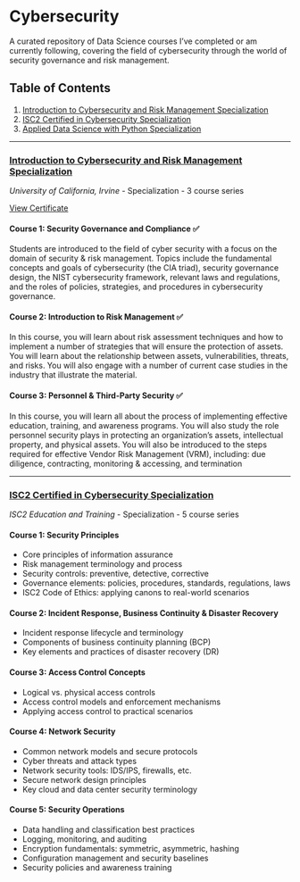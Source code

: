 # Cybersecurity
A curated repository of Data Science courses I’ve completed or am currently following, covering the field of cybersecurity through the world of security governance and risk management.

## Table of Contents
1. [Introduction to Cybersecurity and Risk Management Specialization](#introduction-to-cybersecurity-and-risk-management-specialization)
2. [ISC2 Certified in Cybersecurity Specialization](ics2-certified-in-cybersecurity-specialisation)
3. [Applied Data Science with Python Specialization](#applied-data-science-with-python-specialization)

---

### [Introduction to Cybersecurity and Risk Management Specialization](https://www.coursera.org/programs/data-science-school-qav8p/specializations/information-security)
*University of California, Irvine* - Specialization - 3 course series

[View Certificate](https://www.coursera.org/account/accomplishments/specialization/TNR9VXSBVERB)

#### Course 1: Security Governance and Compliance ✅
Students are introduced to the field of cyber security with a focus on the domain of security & risk management. Topics include the fundamental concepts and goals of cybersecurity (the CIA triad), security governance design, the NIST cybersecurity framework, relevant laws and regulations, and the roles of policies, strategies, and procedures in cybersecurity governance.

#### Course 2: Introduction to Risk Management ✅
In this course, you will learn about risk assessment techniques and how to implement a number of strategies that will ensure the protection of assets. You will learn about the relationship between assets, vulnerabilities, threats, and risks. You will also engage with a number of current case studies in the industry that illustrate the material. 

#### Course 3: Personnel & Third-Party Security ✅
In this course, you will learn all about the process of implementing effective education, training, and awareness programs. You will also study the role personnel security plays in protecting an organization’s assets, intellectual property, and physical assets. You will also be introduced to the steps required for effective Vendor Risk Management (VRM), including: due diligence, contracting, monitoring & accessing, and termination

---

### [ISC2 Certified in Cybersecurity Specialization](https://www.coursera.org/specializations/certified-in-cybersecurity)
*ISC2 Education and Training* - Specialization - 5 course series

#### Course 1: Security Principles
- Core principles of information assurance  
- Risk management terminology and process  
- Security controls: preventive, detective, corrective  
- Governance elements: policies, procedures, standards, regulations, laws  
- ISC2 Code of Ethics: applying canons to real-world scenarios  

#### Course 2: Incident Response, Business Continuity & Disaster Recovery
- Incident response lifecycle and terminology  
- Components of business continuity planning (BCP)  
- Key elements and practices of disaster recovery (DR)  

#### Course 3: Access Control Concepts
- Logical vs. physical access controls  
- Access control models and enforcement mechanisms  
- Applying access control to practical scenarios  

#### Course 4: Network Security
- Common network models and secure protocols  
- Cyber threats and attack types  
- Network security tools: IDS/IPS, firewalls, etc.  
- Secure network design principles  
- Key cloud and data center security terminology  

#### Course 5: Security Operations
- Data handling and classification best practices  
- Logging, monitoring, and auditing  
- Encryption fundamentals: symmetric, asymmetric, hashing  
- Configuration management and security baselines  
- Security policies and awareness training  
